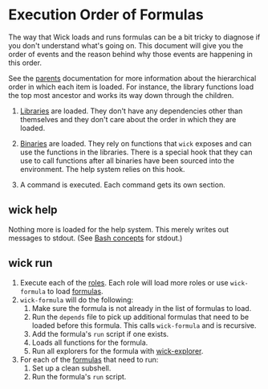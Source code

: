 Execution Order of Formulas
===========================

The way that Wick loads and runs formulas can be a bit tricky to diagnose if you don't understand what's going on.  This document will give you the order of events and the reason behind why those events are happening in this order.

See the [parents] documentation for more information about the hierarchical order in which each item is loaded.  For instance, the library functions load the top most ancestor and works its way down through the children.

1.  [Libraries] are loaded.  They don't have any dependencies other than themselves and they don't care about the order in which they are loaded.

2.  [Binaries] are loaded.  They rely on functions that `wick` exposes and can use the functions in the libraries.  There is a special hook that they can use to call functions after all binaries have been sourced into the environment.  The help system relies on this hook.

3.  A command is executed.  Each command gets its own section.


wick help
---------

Nothing more is loaded for the help system.  This merely writes out messages to stdout.  (See [Bash concepts] for stdout.)


wick run
--------

1.  Execute each of the [roles].  Each role will load more roles or use `wick-formula` to load [formulas].
2.  `wick-formula` will do the following:
    1.  Make sure the formula is not already in the list of formulas to load.
    2.  Run the `depends` file to pick up additional formulas that need to be loaded before this formula.  This calls `wick-formula` and is recursive.
    3.  Add the formula's `run` script if one exists.
    4.  Loads all functions for the formula.
    5.  Run all explorers for the formula with [wick-explorer].
3.  For each of the [formulas] that need to run:
    1.  Set up a clean subshell.
    2.  Run the formula's `run` script.


[Bash Concepts]: bash-concepts.md
[Binaries]: ../bin/README.md
[Formulas]: ../formulas/README.md
[Libraries]: ../lib/README.md
[Parents]: parents.md
[Roles]: ../roles/README.md
[wick-explorer]: ../bin/README.md
